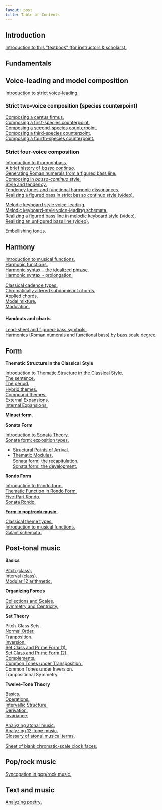 ```yaml
---
layout: post
title: Table of Contents
---
```


## Introduction ##

[Introduction to this "textbook" (for instructors & scholars).][introSite]  

## Fundamentals ##


## Voice-leading and model composition ##

[Introduction to strict voice-leading.][speciesIntro]  

### Strict two-voice composition (species counterpoint)

[Composing a cantus firmus.][CF]  
[Composing a first-species counterpoint.][firstSpecies]  
[Composing a second-species counterpoint.][secondSpecies]  
[Composing a third-species counterpoint.][thirdSpecies]  
[Composing a fourth-species counterpoint.][fourthSpecies]  

### Strict four-voice composition

[Introduction to thoroughbass.][thoroughbass]  
[A brief history of *basso continuo*.](bassoContinuo-history.html)  
[Generating Roman numerals from a figured bass line.][RNfromFB]  
[Composing in *basso-continuo* style.](bassoContinuo.html)  
[Style and tendency.](tendency.html)  
[Tendency tones and functional harmonic dissonances.](tendencyTonesFunctionalDissonances.html)  
[Realizing a figured bass in strict basso continuo style (video).](TBDemo.html)  

[Melodic keyboard style voice-leading.](melodicKeyboardStyle.html)  
[Melodic keyboard-style voice-leading schemata.](KBVLschemata.html)  
[Realizing a figured bass line in melodic keyboard style (video).](melodicKB.html)  
[Realizing an unfigured bass line (video).][unfiguredBass]  

[Embellishing tones.][embellishingTones]  

## Harmony ##

[Introduction to musical functions.][functions]  
[Harmonic functions.][harmFunc]  
[Harmonic syntax - the idealized phrase.](harmonicSyntax1.html)  
[Harmonic syntax - prolongation.](harmonicSyntax2.html)  

[Classical cadence types.][cadenceTypes]  
[Chromatically altered subdominant chords.][altSub]  
[Applied chords.][applied]  
[Modal mixture.][mixture]  
[Modulation.][Modulation]  

#### Handouts and charts

[Lead-sheet and figured-bass symbols.][LSandFBsymbols]  
[Harmonies (Roman numerals and functional bass) by bass scale degree.](Graphics/Handouts/HarmoniesByBassScaleDegree.pdf)

## Form ##

**Thematic Structure in the Classical Style**

[Introduction to Thematic Structure in the Classical Style.](thematicStructureInTheClassicalStyle.html)   
[The sentence.](sentence.html)  
[The period.](period.html)  
[Hybrid themes.](hybridThemes.html)  
[Compound themes.](compoundThemes.html)  
[External Expansions.](externalExpansions.html)  
[Internal Expansions.](internalExpansions.html)  

[**Minuet form**.](minuet.html)  
  
**Sonata Form**

[Introduction to Sonata Theory.][SonataIntro]    
[Sonata form: exposition types.][SonataExpo]  
- [Structural Points of Arrival.](sonataStructuralPointsOfArrival.html)  
- [Thematic Modules.](sonataThematicModules.html)  
[Sonata form: the recapitulation.][SonataRecap]  
[Sonata form: the development.](sonataDevelopment.html) 

**Rondo Form**

[Introduction to Rondo form.](rondo.html)  
[Thematic Function in Rondo Form.](thematicFunctionInRondo.html)  
[Five-Part Rondo.](fivePartRondo.html)  
[Sonata Rondo.](sonataRondo.html)  

[**Form in pop/rock music.**][popRockForm]  

[Classical theme types.][classicalThemes]   
[Introduction to musical functions.](functions.html)  
[Galant schemata.][Schemata]  

## Post-tonal music ##

**Basics**  

[Pitch (class).](pitch(Class).html)  
[Interval (class).](interval(Class).html)  
[Modular 12 arithmetic.](mod12.html)    

**Organizing Forces**  

[Collections and Scales.](scales.html)  
[Symmetry and Centricity.](symmetryAndCentricity.html)  

**Set Theory**  

Pitch-Class Sets.  
[Normal Order.](normalOrder.html)  
[Tranposition.](transposition.html)  
[Inversion.](inversion.html)  
[Set Class and Prime Form (1).](setClassAndPrimeForm1.html)  
[Set Class and Prime Form (2).](setClassAndPrimeForm2.html)  
[Complements.](complements.html)  
[Common Tones under Transposition.](commonTonesUnderTransposition.html)  
Common Tones under Inversion.  
Tranpositional Symmetry.  

**Twelve-Tone Theory**  

[Basics.](twelveToneBasics.html)  
[Operations.](twelveToneOperations.html)  
[Intervallic Structure.](twelveToneIntervallicStructure.html)  
[Derivation.](twelveToneMusicDerivation.html)  
[Invariance.](twelveToneMusicInvariance.html)  


[Analyzing atonal music.][atonal]  
[Analyzing 12-tone music.][twelveTone]  
[Glossary of atonal musical terms.][atonalGloss]  

[Sheet of blank chromatic-scale clock faces.][clocks]

## Pop/rock music ##

[Syncopation in pop/rock music.](syncopation.html)  

## Text and music ##

[Analyzing poetry.][poetry]  



[introSite]: about.html

[meter]: meter.html
[pitches]: pitches.html
[intervals]: Intervals.html
[triads]: triads.html
[motionTypes]: motionTypes.html

[speciesIntro]: speciesIntro.html
[CF]: cantusFirmus.html
[secondSpecies]: secondSpecies.html
[firstSpecies]: firstSpecies.html
[thirdSpecies]: thirdSpecies.html
[fourthSpecies]: fourthSpecies.html
[strictKeyboardStyle]: strictKeyboardStyle.html
[KBVLschemata]: KBVLschemata.html
[melKB]: melodicKB.html
[popRockVL]: popRockVL.html

[thoroughbass]: thoroughbassFigures.html
[functions]: functions.html
[harmFunc]: harmonicFunctions.html
[harmSyntax]: harmonicSyntax.html
[popRockHarmony]: popRockHarmony.html

[unfiguredBass]: unfiguredBass.html
[RNfromFB]: RNfromFB.html
[altSub]: alteredSubdominants.html
[applied]: appliedChords.html
[embellishingTones]: embellishingTones.html
[cadenceTypes]: cadenceTypes.html
[LSandFBsymbols]: Graphics/Handouts/LSandFBsymbols.pdf
[funcBassChart]: Graphics/Handouts/funcBassChart.pdf
[classicalThemes]: classicalThemes.html
[MinuetForm]: MinuetForm.html
[Modulation]: Modulation.html
[mixture]: modalMixture.html
[Schemata]: Schemata.html
[SonataIntro]: SonataTheory-intro.html
[SonataExpo]: SonataTheory-exposition.html
[SonataRecap]: sonataRecap.html
[popRockForm]: popRockForm.html
[syncopation]: syncopation.html
[sightSinging]: sightSinging.html
[addCC]: addCC.html
[linkToTwitter]: linkToTwitter.html
[poetry]: analyzingPoetry.html
[kbTypesetting]: typesettingKBStyle.html
[melDict]: melodicDictationDemo.html
[VAT]: VAT.html
[createGraphic]: createGraphic.html

[atonal]: atonal.html
[twelveTone]: twelveTone.html
[atonalGloss]: atonalGlossary.html
[clocks]: Graphics/blankClockFaces.pdf
